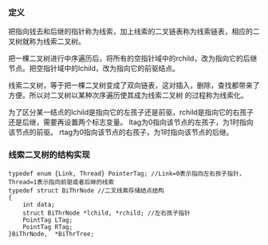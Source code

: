 ### 定义 ###
把指向钱去和后继的指针称为线索，加上线索的二叉链表称为线索链表，相应的二叉树就称为线索二叉树。

把一棵二叉树进行中序遍历后，将所有的空指针域中的rchild，改为指向它的后继节点。把空指针域中的lchild，改为指向它的前驱结点。

线索二叉树，等于把一棵二叉树变成了双向链表，这对插入，删除，查找都带来了方便。所以对二叉树以某种次序遍历使其成为线索二叉树
的过程称为线索化。

为了区分某一结点的lchild是指向它的左孩子还是前驱，rchild是指向它的右孩子还是后继，需要再设置两个标志变量。
ltag为0指向该节点的左孩子，为1时指向该节点的前驱。
rtag为0指向该节点的右孩子，为1时指向该节点的后继。

### 线索二叉树的结构实现 ###
```
typedef enum {Link, Thread} PointerTag; //Link=0表示指向左右孩子指针，Thread=1表示指向前驱或者后继的线索
typedef struct BiThrNode //二叉线索存储结点结构
{
    int data;
    struct BiThrNode *lchild, *rchild; //左右孩子指针
    PointTag LTag;
    PointTag RTag;
}BiThrNode,  *BiThrTree;
```

